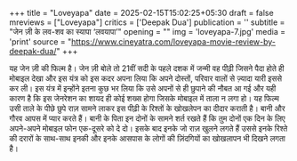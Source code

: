 +++
title = "Loveyapa"
date = 2025-02-15T15:02:25+05:30
draft = false
mreviews = ["Loveyapa"]
critics = ['Deepak Dua']
publication = ''
subtitle = "जेन ज़ी के लव-शव का स्यापा ‘लवयापा’"
opening = ""
img = 'loveyapa-7.jpg'
media = 'print'
source = "https://www.cineyatra.com/loveyapa-movie-review-by-deepak-dua/"
+++

यह जेन ज़ी की फिल्म है। जेन ज़ी बोले तो 21वीं सदी के पहले दशक में जन्मी वह पीढ़ी जिसने पैदा होते ही मोबाइल देखा और इस यंत्र को इस कदर अपना लिया कि अपने दोस्तों, परिवार वालों से ज़्यादा यारी इससे कर ली। इस यंत्र में इन्होंने इतना कुछ भर लिया कि उसे अपनों से ही छुपाने की नौबत आ गई और यही कारण है कि इस जेनरेशन का शायद ही कोई शख्स होगा जिसके मोबाइल में ताला न लगा हो। यह फिल्म उसी ताले के पीछे छुपे राज़ सामने लाकर इस पीढ़ी के रिश्तों के खोखलेपन का दीदार कराती है। बानी और गौरव आपस में प्यार करते हैं। बानी के पिता इन दोनों के सामने शर्त रखते हैं कि तुम दोनों एक दिन के लिए अपने-अपने मोबाइल फोन एक-दूसरे को दे दो। इसके बाद इनके जो राज़ खुलने लगते हैं उससे इनके रिश्ते की दरारों के साथ-साथ इनकी और इनके आसपास के लोगों की ज़िंदगियों का खोखलापन भी दिखने लगता है।
